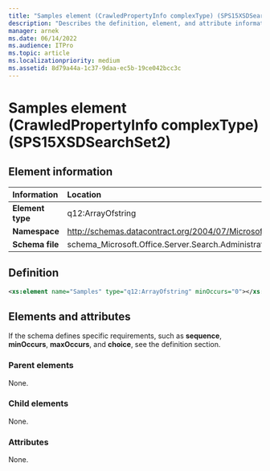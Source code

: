 ```yaml
---
title: "Samples element (CrawledPropertyInfo complexType) (SPS15XSDSearchSet2)"
description: "Describes the definition, element, and attribute information for the Samples element (CrawledPropertyInfo complexType) (SPS15XSDSearchSet2)."
manager: arnek
ms.date: 06/14/2022
ms.audience: ITPro
ms.topic: article
ms.localizationpriority: medium
ms.assetid: 8d79a44a-1c37-9daa-ec5b-19ce042bcc3c
---
```


# Samples element (CrawledPropertyInfo complexType) (SPS15XSDSearchSet2)



## Element information

| Information | Location |
|:-----|:-----|
|**Element type**|q12:ArrayOfstring|
|**Namespace**|http://schemas.datacontract.org/2004/07/Microsoft.Office.Server.Search.Administration|
|**Schema file**|schema_Microsoft.Office.Server.Search.Administration.xsd|

## Definition

```XML
<xs:element name="Samples" type="q12:ArrayOfstring" minOccurs="0"></xs:element>

```

## Elements and attributes

If the schema defines specific requirements, such as **sequence**, **minOccurs**, **maxOccurs**, and **choice**, see the definition section.

### Parent elements

None.

### Child elements

None.

### Attributes

None.
